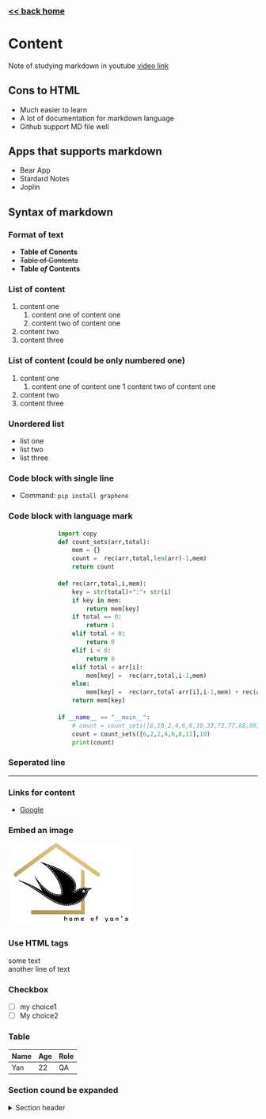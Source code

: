 ###  [<< back home](./index.md)
# Content
Note of studying markdown in youtube  [video link](https://www.youtube.com/watch?v=bTVIMt3XllM)
  
## Cons to HTML
- Much easier to learn
- A lot of documentation for markdown language
- Github support MD file well  
  
## Apps that supports markdown
- Bear App
- Stardard Notes
- Joplin
  
## Syntax of markdown

### Format of text
- **Table of Conents**
- ~~Table of Contents~~
- **Table *of* Contents**
   
### List of content
1. content one
    1. content one of content one
    2. content two of content one
2. content two
3. content three
  
### List of content (could be only numbered one)
1. content one
    1. content one of content one
    1 content two of content one
1. content two
1. content three   
  
### Unordered list
- list one
- list two
- list three

### Code block with single line
- Command: `pip install graphene`
   
### Code block with language mark
```py
              import copy
              def count_sets(arr,total):
                  mem = {}
                  count =  rec(arr,total,len(arr)-1,mem)
                  return count

              def rec(arr,total,i,mem):
                  key = str(total)+":"+ str(i)
                  if key in mem:
                      return mem[key]
                  if total == 0:
                      return 1
                  elif total < 0:
                      return 0
                  elif i < 0:
                      return 0
                  elif total < arr[i]: 
                      mem[key] =  rec(arr,total,i-1,mem)
                  else:
                      mem[key] =  rec(arr,total-arr[i],i-1,mem) + rec(arr,total,i-1,mem)
                  return mem[key]

              if __name__ == "__main__":
                  # count = count_sets([6,10,2,4,6,8,10,33,73,77,88,99],83)
                  count = count_sets([6,2,2,4,6,8,11],10)
                  print(count)
   ```    
   
### Seperated line
   ---  
   
### Links for content
- [Google](www.google.com)

### Embed an image  
![one image](./images/Sample.png)

### Use HTML tags
some text </br> another line of text

### Checkbox
- [ ] my choice1
- [ ] My choice2

### Table

| Name | Age | Role
| :---- | :---- | :---- 
| Yan  |  22  |  QA
  
### Section cound be expanded
<details>
  <summary>Section header</summary>
  some information in detail here </br> Foot note & Footer (git hub does not support)  
</details>

